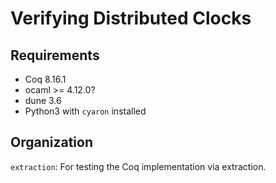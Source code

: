 # Verifying Distributed Clocks

## Requirements

- Coq 8.16.1
- ocaml >= 4.12.0?
- dune 3.6
- Python3 with `cyaron` installed

## Organization

`extraction`: For testing the Coq implementation via extraction. 
